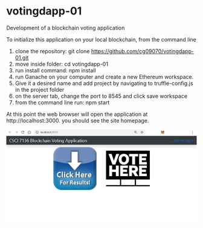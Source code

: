 # votingdapp-01
Development of a blockchain voting application

To initialize this application on your local blockchain, from the command line

1. clone the repository: git clone https://github.com/cg09070/votingdapp-01.git
2. move inside folder: cd votingdapp-01
3. run install command: npm install
4. run Ganache on your computer and create a new Ethereum workspace.
5. Give it a desired name and add project by navigating to truffle-config.js in the project folder
6. on the server tab, change the port to 8545 and click save workspace
7. from the command line run: npm start

At this point the web browser will open the application at http://localhost:3000. you should see the site homepage.

![alt text](https://github.com/cg09070/votingdapp-01/blob/main/home.jpg?raw=true)
